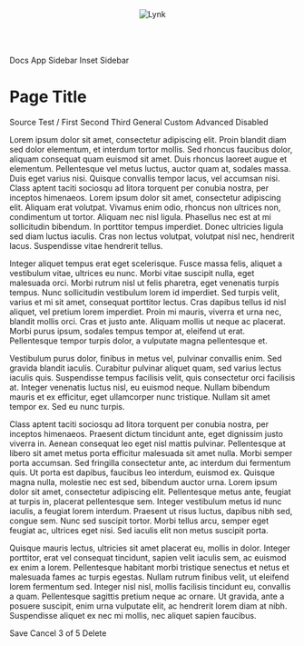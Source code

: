 <div class="lynk-app">
    <header class="lynk-app__header">
        <lynk-stack horizontal justify="between" align="center">
            <img src="/assets/images/mark.svg" alt="Lynk" style="max-height: 48px; margin: 8px 0;">
            <lynk-button circle small><lynk-icon name="person"></lynk-icon></lynk-button>
        </lynk-stack>
    </header>
    <aside class="lynk-app__nav">
        <lynk-nav style="width: 76px;" squished>
            <lynk-nav-item href="/">
                <lynk-icon slot="prefix" name="arrow-left-circle"></lynk-icon> Docs
            </lynk-nav-item>
            <lynk-nav-group heading="Layouts">
                <lynk-nav-item selected href="/layout/app-layout">
                    <lynk-icon slot="prefix" name="app"></lynk-icon> App
                </lynk-nav-item>
                <lynk-nav-item href="/layout/app-layout-sidebar">
                    <lynk-icon slot="prefix" name="layout-sidebar"></lynk-icon> Sidebar
                </lynk-nav-item>
                <lynk-nav-item href="/layout/app-layout-inset-sidebar">
                    <lynk-icon slot="prefix" name="layout-sidebar-inset-reverse"></lynk-icon> Inset Sidebar
                </lynk-nav-item>
            </lynk-nav-group>
        </lynk-nav>
    </aside>
    <div class="lynk-app__main">
        <lynk-page-layout>
            <lynk-page-header heading="Title">
                <h1>Page Title</h1>
                <lynk-button slot="aux" size="tiny" square></lynk-button>
                <lynk-button slot="aux" size="tiny" circle></lynk-button>
                <lynk-input slot="controls" type="search" placeholder="Search" clearable>
                    <lynk-icon slot="prefix" name="search"></lynk-icon>
                    <lynk-button slot="suffix" size="tiny" square>
                        <lynk-icon name="arrow-return-left" label="Settings"></lynk-icon>
                    </lynk-button>
                </lynk-input>
                <lynk-dropdown slot="controls" placement="bottom-start">
                    <lynk-button slot="trigger">
                        <lynk-icon slot="prefix" name="filter"></lynk-icon>
                    </lynk-button>
                    <lynk-menu>
                        <lynk-menu-label>Source</lynk-menu-label>
                        <lynk-menu-item>Test</lynk-menu-item>
                    </lynk-menu>
                </lynk-dropdown>
                <lynk-breadcrumb slot="breadcrumb">
                    <span slot="separator">/</span>
                    <lynk-breadcrumb-item>First</lynk-breadcrumb-item>
                    <lynk-breadcrumb-item>Second</lynk-breadcrumb-item>
                    <lynk-breadcrumb-item>Third</lynk-breadcrumb-item>
                </lynk-breadcrumb>
                <lynk-tab-group slot="tabs">
                  <lynk-tab slot="nav" panel="general">General</lynk-tab>
                  <lynk-tab slot="nav" panel="custom">Custom</lynk-tab>
                  <lynk-tab slot="nav" panel="advanced">Advanced</lynk-tab>
                  <lynk-tab slot="nav" panel="disabled" disabled>Disabled</lynk-tab>
                </lynk-tab-group>
            </lynk-page-header>
            <lynk-page-content class="page-content" width="medium">
<p>Lorem ipsum dolor sit amet, consectetur adipiscing elit. Proin blandit diam sed dolor elementum, et interdum tortor mollis. Sed rhoncus faucibus dolor, aliquam consequat quam euismod sit amet. Duis rhoncus laoreet augue et elementum. Pellentesque vel metus luctus, auctor quam at, sodales massa. Duis eget varius nisi. Quisque convallis tempor lacus, vel accumsan nisi. Class aptent taciti sociosqu ad litora torquent per conubia nostra, per inceptos himenaeos. Lorem ipsum dolor sit amet, consectetur adipiscing elit. Aliquam erat volutpat. Vivamus enim odio, rhoncus non ultrices non, condimentum ut tortor. Aliquam nec nisl ligula. Phasellus nec est at mi sollicitudin bibendum. In porttitor tempus imperdiet. Donec ultricies ligula sed diam luctus iaculis. Cras non lectus volutpat, volutpat nisl nec, hendrerit lacus. Suspendisse vitae hendrerit tellus.</p>

<p>Integer aliquet tempus erat eget scelerisque. Fusce massa felis, aliquet a vestibulum vitae, ultrices eu nunc. Morbi vitae suscipit nulla, eget malesuada orci. Morbi rutrum nisl ut felis pharetra, eget venenatis turpis tempus. Nunc sollicitudin vestibulum lorem id imperdiet. Sed turpis velit, varius et mi sit amet, consequat porttitor lectus. Cras dapibus tellus id nisl aliquet, vel pretium lorem imperdiet. Proin mi mauris, viverra et urna nec, blandit mollis orci. Cras et justo ante. Aliquam mollis ut neque ac placerat. Morbi purus ipsum, sodales tempus tempor at, eleifend ut erat. Pellentesque tempor turpis dolor, a vulputate magna pellentesque et.</p>

<p>Vestibulum purus dolor, finibus in metus vel, pulvinar convallis enim. Sed gravida blandit iaculis. Curabitur pulvinar aliquet quam, sed varius lectus iaculis quis. Suspendisse tempus facilisis velit, quis consectetur orci facilisis at. Integer venenatis luctus nisl, eu euismod neque. Nullam bibendum mauris et ex efficitur, eget ullamcorper nunc tristique. Nullam sit amet tempor ex. Sed eu nunc turpis.</p>

<p>Class aptent taciti sociosqu ad litora torquent per conubia nostra, per inceptos himenaeos. Praesent dictum tincidunt ante, eget dignissim justo viverra in. Aenean consequat leo eget nisl mattis pulvinar. Pellentesque at libero sit amet metus porta efficitur malesuada sit amet nulla. Morbi semper porta accumsan. Sed fringilla consectetur ante, ac interdum dui fermentum quis. Ut porta est dapibus, faucibus leo interdum, euismod ex. Quisque magna nulla, molestie nec est sed, bibendum auctor urna. Lorem ipsum dolor sit amet, consectetur adipiscing elit. Pellentesque metus ante, feugiat at turpis in, placerat pellentesque sem. Integer vestibulum metus id nunc iaculis, a feugiat lorem interdum. Praesent ut risus luctus, dapibus nibh sed, congue sem. Nunc sed suscipit tortor. Morbi tellus arcu, semper eget feugiat ac, ultrices eget nisi. Sed iaculis elit non metus suscipit porta.</p>

<p>Quisque mauris lectus, ultricies sit amet placerat eu, mollis in dolor. Integer porttitor, erat vel consequat tincidunt, sapien velit iaculis sem, ac euismod ex enim a lorem. Pellentesque habitant morbi tristique senectus et netus et malesuada fames ac turpis egestas. Nullam rutrum finibus velit, ut eleifend lorem fermentum sed. Integer nisl nisl, mollis facilisis tincidunt eu, convallis a quam. Pellentesque sagittis pretium neque ac ornare. Ut gravida, ante a posuere suscipit, enim urna vulputate elit, ac hendrerit lorem diam at nibh. Suspendisse aliquet ex nec mi mollis, nec aliquet sapien faucibus.</p>
            </lynk-page-content>
            <lynk-page-footer>
                <lynk-button color="primary">Save</lynk-button>
                <lynk-button>Cancel</lynk-button>
                <span slot="center">3 of 5</span>
                <lynk-button class="scroll-top" slot="secondary" square></lynk-button>
                <lynk-button slot="secondary" square></lynk-button>
                <lynk-button slot="secondary" color="danger"">Delete</lynk-button>
            </lynk-page-footer>
        </lynk-page-layout>
    </div>
</div>

<script>
  console.log('herro');
  const scrollTopButton = document.querySelector('.scroll-top');
  const pageContent = document.querySelector('.page-content');

  scrollTopButton.addEventListener('click', function(){
     pageContent.scrollTop();
  });

  // Bind each to a scroll event listener
  pageContent.addEventListener("scroll", function(){
      console.log('page content scrolled');
  });
</script>
